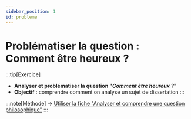 ```yaml
---
sidebar_position: 1
id: probleme
---
```

# Problématiser la question : Comment être heureux ?

:::tip[Exercice]
- **Analyser et problématiser la question "*Comment être heureux ?*"**  
- **Objectif** : comprendre comment on analyse un sujet de dissertation
:::

:::note[Méthode]
→ [Utiliser la fiche "Analyser et comprendre une question philosophique"](/pdf/methode/M0-fiche-question.pdf)
:::

